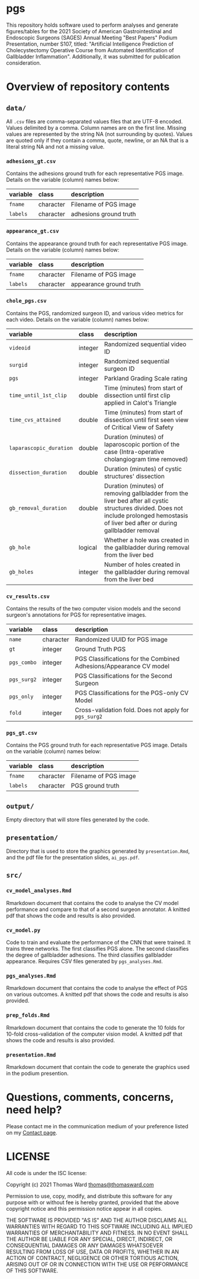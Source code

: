 # pgs

This repository holds software used to perform analyses and
generate figures/tables for the 2021
Society of American Gastrointestinal and Endoscopic Surgeons (SAGES)
Annual Meeting "Best Papers" Podium Presentation, number S107,
titled:
"Artificial Intelligence Prediction of Cholecystectomy Operative Course from Automated Identification of Gallbladder Inflammation".
Additionally, it was submitted for publication consideration.

# Overview of repository contents

## `data/`

All `.csv` files are
comma-separated values files that are UTF-8 encoded.
Values delimited by a comma.
Column names are on the first line.
Missing values are represented by the string NA (not surrounding by quotes).
Values are quoted only if they contain a comma, quote, newline, or
an NA that is a literal string NA and not a missing value.

### `adhesions_gt.csv`

Contains the adhesions ground truth for each representative PGS image.
Details on the variable (column) names below:

|variable |class     |description |
|:--------|:-----|:-----------|
|`fname`  |character    | Filename of PGS image |
|`labels`    | character | adhesions ground truth |

### `appearance_gt.csv`

Contains the appearance ground truth for each representative PGS image.
Details on the variable (column) names below:

|variable |class     |description |
|:--------|:-----|:-----------|
|`fname`  |character    | Filename of PGS image |
|`labels`    | character | appearance ground truth |


### `chole_pgs.csv`

Contains the PGS, randomized surgeon ID, and various video metrics
for each video.
Details on the variable (column) names below:


|variable |class     |description |
|:--------|:-----|:-----------|
|`videoid`  |integer    | Randomized sequential video ID |
|`surgid`    |integer | Randomized sequential surgeon ID|
|`pgs`     |integer | Parkland Grading Scale rating |
|`time_until_1st_clip`     |double | Time (minutes) from start of dissection until first clip applied in Calot's Triangle|
|`time_cvs_attained`     |double | Time (minutes) from start of dissection until first seen view of Critical View of Safety|
|`laparascopic_duration`     |double | Duration (minutes) of laparoscopic portion of the case (Intra-operative cholangiogram time removed)|
|`dissection_duration` | double | Duration (minutes) of cystic structures' dissection |
|`gb_removal_duration` | double | Duration (minutes) of removing gallbladder from the liver bed after all cystic structures divided. Does not include prolonged hemostasis of liver bed after or during gallbladder removal|
|`gb_hole` | logical | Whether a hole was created in the gallbladder during removal from the liver bed |
|`gb_holes` | integer | Number of holes created in the gallbladder during removal from the liver bed |

### `cv_results.csv`

Contains the results of the two computer vision models
and the second surgeon's annotations for PGS for representative images.

|variable |class     |description |
|:--------|:-----|:-----------|
|`name`  | character    | Randomized UUID for PGS image |
|`gt`    |integer | Ground Truth PGS |
|`pgs_combo`     |integer | PGS Classifications for the Combined Adhesions/Appearance CV model |
|`pgs_surg2`     |integer | PGS Classifications for the Second Surgeon |
|`pgs_only`     |integer | PGS Classifications for the PGS-only CV Model |
|`fold`     |integer | Cross-validation fold. Does not apply for `pgs_surg2` |

### `pgs_gt.csv`

Contains the PGS ground truth for each representative PGS image.
Details on the variable (column) names below:

|variable |class     |description |
|:--------|:-----|:-----------|
|`fname`  |character    | Filename of PGS image |
|`labels`    | character | PGS ground truth |

## `output/`
Empty directory that will store files generated by the code.

## `presentation/`
Directory that is used to store the graphics generated by `presentation.Rmd`,
and the pdf file for the presentation slides, `ai_pgs.pdf`.

## `src/`

### `cv_model_analyses.Rmd`

Rmarkdown document that contains the code to analyse the CV model performance
and compare to that of a second surgeon annotator.
A knitted pdf that shows the code and results is also provided.

### `cv_model.py`

Code to train and evaluate the performance of the CNN that were trained.
It trains three networks.
The first classifies PGS alone.
The second classifies the degree of gallbladder adhesions.
The third classifies gallbladder appearance.
Requires CSV files generated by `pgs_analyses.Rmd`.

### `pgs_analyses.Rmd`

Rmarkdown document that contains the code
to analyse the effect of PGS on various outcomes.
A knitted pdf that shows the code and results is also provided.

### `prep_folds.Rmd`

Rmarkdown document that contains the code
to generate the 10 folds for 10-fold cross-validation
of the computer vision model.
A knitted pdf that shows the code and results is also provided.

### `presentation.Rmd`

Rmarkdown document that contain the code
to generate the graphics used in the podium presention.

# Questions, comments, concerns, need help?
Please contact me in the communication medium of your preference listed on my
[Contact page](https://thomasward.com/contact/).

# LICENSE

All code is under the ISC license:

Copyright (c) 2021 Thomas Ward <thomas@thomasward.com>

Permission to use, copy, modify, and distribute this software for any
purpose with or without fee is hereby granted, provided that the above
copyright notice and this permission notice appear in all copies.

THE SOFTWARE IS PROVIDED "AS IS" AND THE AUTHOR DISCLAIMS ALL WARRANTIES
WITH REGARD TO THIS SOFTWARE INCLUDING ALL IMPLIED WARRANTIES OF
MERCHANTABILITY AND FITNESS. IN NO EVENT SHALL THE AUTHOR BE LIABLE FOR
ANY SPECIAL, DIRECT, INDIRECT, OR CONSEQUENTIAL DAMAGES OR ANY DAMAGES
WHATSOEVER RESULTING FROM LOSS OF USE, DATA OR PROFITS, WHETHER IN AN
ACTION OF CONTRACT, NEGLIGENCE OR OTHER TORTIOUS ACTION, ARISING OUT OF
OR IN CONNECTION WITH THE USE OR PERFORMANCE OF THIS SOFTWARE.
